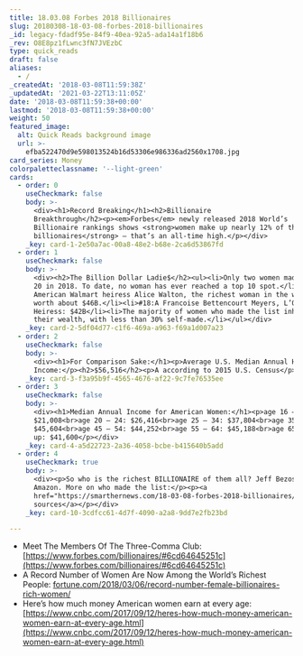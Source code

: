 ```yaml
---
title: 18.03.08 Forbes 2018 Billionaires
slug: 20180308-18-03-08-forbes-2018-billionaires
_id: legacy-fdadf95e-84f9-40ea-92a5-ada14a1f18b6
_rev: O8E8pz1fLwnc3fN7JVEzbC
type: quick_reads
draft: false
aliases:
  - /
_createdAt: '2018-03-08T11:59:38Z'
_updatedAt: '2021-03-22T13:11:05Z'
date: '2018-03-08T11:59:38+00:00'
lastmod: '2018-03-08T11:59:38+00:00'
weight: 50
featured_image:
  alt: Quick Reads background image
  url: >-
    efba522470d9e598013524b16d53306e986336ad2560x1708.jpg
card_series: Money
colorpaletteclassname: '--light-green'
cards:
  - order: 0
    useCheckmark: false
    body: >-
      <div><h1>Record Breaking</h1><h2>Billionaire
      Breakthrough</h2><p><em>Forbes</em> newly released 2018 World’s
      Billionaire rankings shows <strong>women make up nearly 12% of the world’s
      billionaires</strong> – that’s an all-time high.</p></div>
    _key: card-1-2e50a7ac-00a8-48e2-b68e-2ca6d53867fd
  - order: 1
    useCheckmark: false
    body: >-
      <div><h2>The Billion Dollar Ladie$</h2><ul><li>Only two women made the top
      20 in 2018. To date, no woman has ever reached a top 10 spot.</li><li>#16:
      American Walmart heiress Alice Walton, the richest woman in the world, is
      worth about $46B.</li><li>#18:A Francoise Bettencourt Meyers, L’Oreal
      Heiress: $42B</li><li>The majority of women who made the list inherited
      their wealth, with less than 30% self-made.</li></ul></div>
    _key: card-2-5df04d77-c1f6-469a-a963-f69a1d007a23
  - order: 2
    useCheckmark: false
    body: >-
      <div><h1>For Comparison Sake:</h1><p>Average U.S. Median Annual Household
      Income:</p><h2>$56,516</h2><p>A according to 2015 U.S. Census</p></div>
    _key: card-3-f3a95b9f-4565-4676-af22-9c7fe76535ee
  - order: 3
    useCheckmark: false
    body: >-
      <div><h1>Median Annual Income for American Women:</h1><p>age 16 – 19:
      $21,008<br>age 20 – 24: $26,416<br>age 25 – 34: $37,804<br>age 35 – 44:
      $45,604<br>age 45 – 54: $44,252<br>age 55 – 64: $45,188<br>age 65 &amp;
      up: $41,600</p></div>
    _key: card-4-a5d22723-2a36-4058-bcbe-b415640b5add
  - order: 4
    useCheckmark: true
    body: >-
      <div><p>So who is the richest BILLIONAIRE of them all? Jeff Bezos, CEO
      Amazon. More on who made the list:</p><p><a
      href="https://smarthernews.com/18-03-08-forbes-2018-billionaires/">view
      sources</a></p></div>
    _key: card-10-3cdfcc61-4d7f-4090-a2a8-9dd7e2fb23bd

---
```

* Meet The Members Of The Three-Comma Club: [https://www.forbes.com/billionaires/#6cd64645251c](https://www.forbes.com/billionaires/#6cd64645251c)
* A Record Number of Women Are Now Among the World’s Richest People: [fortune.com/2018/03/06/record-number-female-billionaires-rich-women/](http://fortune.com/2018/03/06/record-number-female-billionaires-rich-women/)
* Here’s how much money American women earn at every age: [https://www.cnbc.com/2017/09/12/heres-how-much-money-american-women-earn-at-every-age.html](https://www.cnbc.com/2017/09/12/heres-how-much-money-american-women-earn-at-every-age.html)